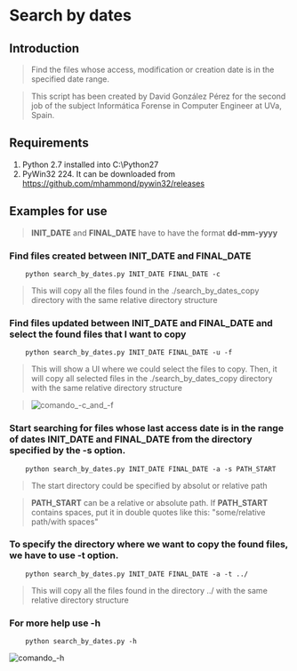 # Search by dates
## Introduction
> Find the files whose access, modification or creation date is in the specified date range.

> This script has been created by David González Pérez for the second job of the subject Informática Forense in Computer Engineer at UVa, Spain.

## Requirements
1. Python 2.7 installed into C:\Python27
2. PyWin32 224. It can be downloaded from https://github.com/mhammond/pywin32/releases

## Examples for use
> **INIT_DATE** and **FINAL_DATE** have to have the format **dd-mm-yyyy**
### Find files created between INIT_DATE and FINAL_DATE
```shell
    python search_by_dates.py INIT_DATE FINAL_DATE -c
```

> This will copy all the files found in the ./search_by_dates_copy directory with the same relative directory structure

### Find files updated between INIT_DATE and FINAL_DATE and select the found files that I want to copy
```shell
    python search_by_dates.py INIT_DATE FINAL_DATE -u -f
```

> This will show a UI where we could select the files to copy. Then, it will copy all selected files in the ./search_by_dates_copy directory with the same relative directory structure

> ![comando_-c_and_-f](/uploads/12af33cf48096d0277186fc0b0e2dbc4/comando_-c_and_-f.PNG)

### Start searching for files whose last access date is in the range of dates INIT_DATE and FINAL_DATE from the directory specified by the -s option.
```shell
    python search_by_dates.py INIT_DATE FINAL_DATE -a -s PATH_START
```

> The start directory could be specified by absolut or relative path

> **PATH_START** can be a relative or absolute path. If **PATH_START** contains spaces, put it in double quotes like this: "some/relative path/with spaces"

### To specify the directory where we want to copy the found files, we have to use -t option.
```shell
    python search_by_dates.py INIT_DATE FINAL_DATE -a -t ../
```

> This will copy all the files found in the directory ../ with the same relative directory structure

### For more help use -h
```shell
    python search_by_dates.py -h
```
![comando_-h](/uploads/60c224d1026344e19e5479833ad5c839/comando_-h.PNG)